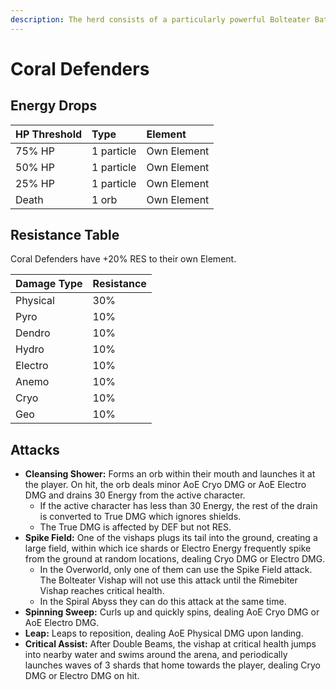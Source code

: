 ```yaml
---
description: The herd consists of a particularly powerful Bolteater Bathysmal Vishap and Rimebiter Bathysmal Vishap.
---
```


# Coral Defenders

## Energy Drops

| HP Threshold | Type       | Element     |
| :----------- | :--------- | :---------- |
| 75% HP       | 1 particle | Own Element |
| 50% HP       | 1 particle | Own Element |
| 25% HP       | 1 particle | Own Element |
| Death        | 1 orb      | Own Element |

## Resistance Table

Coral Defenders have +20% RES to their own Element.

| Damage Type | Resistance |
| :---------- | :--------- |
| Physical    | 30%        |
| Pyro        | 10%        |
| Dendro      | 10%        |
| Hydro       | 10%        |
| Electro     | 10%        |
| Anemo       | 10%        |
| Cryo        | 10%        |
| Geo         | 10%        |

## Attacks

* **Cleansing Shower:** Forms an orb within their mouth and launches it at the player. On hit, the orb deals minor AoE Cryo DMG or AoE Electro DMG and drains 30 Energy from the active character.
  * If the active character has less than 30 Energy, the rest of the drain is converted to True DMG which ignores shields.
  * The True DMG is affected by DEF but not RES.
* **Spike Field:** One of the vishaps plugs its tail into the ground, creating a large field, within which ice shards or Electro Energy frequently spike from the ground at random locations, dealing Cryo DMG or Electro DMG.
  * In the Overworld, only one of them can use the Spike Field attack. The Bolteater Vishap will not use this attack until the Rimebiter Vishap reaches critical health.
  * In the Spiral Abyss they can do this attack at the same time.
* **Spinning Sweep:** Curls up and quickly spins, dealing AoE Cryo DMG or AoE Electro DMG.
* **Leap:** Leaps to reposition, dealing AoE Physical DMG upon landing.
* **Critical Assist:** After Double Beams, the vishap at critical health jumps into nearby water and swims around the arena, and periodically launches waves of 3 shards that home towards the player, dealing Cryo DMG or Electro DMG on hit.
